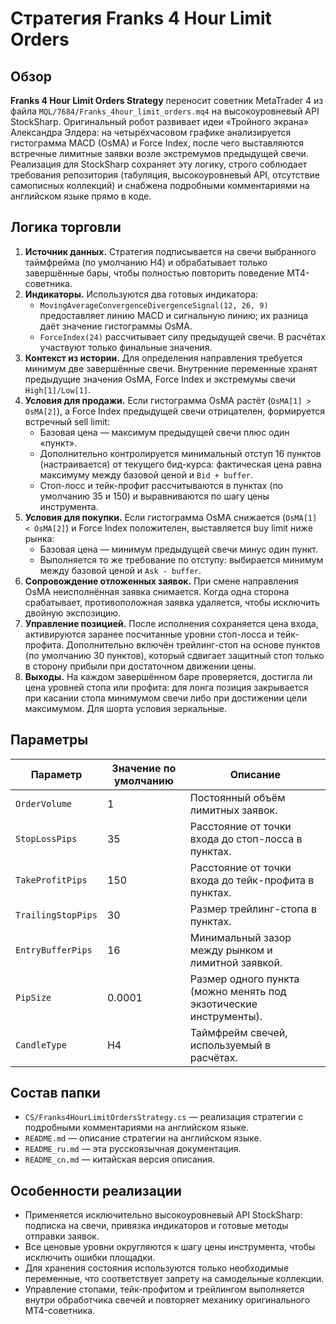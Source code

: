 # Стратегия Franks 4 Hour Limit Orders

## Обзор
**Franks 4 Hour Limit Orders Strategy** переносит советник MetaTrader 4 из файла `MQL/7684/Franks_4hour_limit_orders.mq4` на высокоуровневый API StockSharp. Оригинальный робот развивает идеи «Тройного экрана» Александра Элдера: на четырёхчасовом графике анализируется гистограмма MACD (OsMA) и Force Index, после чего выставляются встречные лимитные заявки возле экстремумов предыдущей свечи. Реализация для StockSharp сохраняет эту логику, строго соблюдает требования репозитория (табуляция, высокоуровневый API, отсутствие самописных коллекций) и снабжена подробными комментариями на английском языке прямо в коде.

## Логика торговли
1. **Источник данных.** Стратегия подписывается на свечи выбранного таймфрейма (по умолчанию H4) и обрабатывает только завершённые бары, чтобы полностью повторить поведение MT4-советника.
2. **Индикаторы.** Используются два готовых индикатора:
   - `MovingAverageConvergenceDivergenceSignal(12, 26, 9)` предоставляет линию MACD и сигнальную линию; их разница даёт значение гистограммы OsMA.
   - `ForceIndex(24)` рассчитывает силу предыдущей свечи. В расчётах участвуют только финальные значения.
3. **Контекст из истории.** Для определения направления требуется минимум две завершённые свечи. Внутренние переменные хранят предыдущие значения OsMA, Force Index и экстремумы свечи `High[1]/Low[1]`.
4. **Условия для продажи.** Если гистограмма OsMA растёт (`OsMA[1] > OsMA[2]`), а Force Index предыдущей свечи отрицателен, формируется встречный sell limit:
   - Базовая цена — максимум предыдущей свечи плюс один «пункт».
   - Дополнительно контролируется минимальный отступ 16 пунктов (настраивается) от текущего бид-курса: фактическая цена равна максимуму между базовой ценой и `Bid + buffer`.
   - Стоп-лосс и тейк-профит рассчитываются в пунктах (по умолчанию 35 и 150) и выравниваются по шагу цены инструмента.
5. **Условия для покупки.** Если гистограмма OsMA снижается (`OsMA[1] < OsMA[2]`) и Force Index положителен, выставляется buy limit ниже рынка:
   - Базовая цена — минимум предыдущей свечи минус один пункт.
   - Выполняется то же требование по отступу: выбирается минимум между базовой ценой и `Ask - buffer`.
6. **Сопровождение отложенных заявок.** При смене направления OsMA неисполнённая заявка снимается. Когда одна сторона срабатывает, противоположная заявка удаляется, чтобы исключить двойную экспозицию.
7. **Управление позицией.** После исполнения сохраняется цена входа, активируются заранее посчитанные уровни стоп-лосса и тейк-профита. Дополнительно включён трейлинг-стоп на основе пунктов (по умолчанию 30 пунктов), который сдвигает защитный стоп только в сторону прибыли при достаточном движении цены.
8. **Выходы.** На каждом завершённом баре проверяется, достигла ли цена уровней стопа или профита: для лонга позиция закрывается при касании стопа минимумом свечи либо при достижении цели максимумом. Для шорта условия зеркальные.

## Параметры
| Параметр | Значение по умолчанию | Описание |
|----------|-----------------------|----------|
| `OrderVolume` | 1 | Постоянный объём лимитных заявок. |
| `StopLossPips` | 35 | Расстояние от точки входа до стоп-лосса в пунктах. |
| `TakeProfitPips` | 150 | Расстояние от точки входа до тейк-профита в пунктах. |
| `TrailingStopPips` | 30 | Размер трейлинг-стопа в пунктах. |
| `EntryBufferPips` | 16 | Минимальный зазор между рынком и лимитной заявкой. |
| `PipSize` | 0.0001 | Размер одного пункта (можно менять под экзотические инструменты). |
| `CandleType` | H4 | Таймфрейм свечей, используемый в расчётах. |

## Состав папки
- `CS/Franks4HourLimitOrdersStrategy.cs` — реализация стратегии с подробными комментариями на английском языке.
- `README.md` — описание стратегии на английском языке.
- `README_ru.md` — эта русскоязычная документация.
- `README_cn.md` — китайская версия описания.

## Особенности реализации
- Применяется исключительно высокоуровневый API StockSharp: подписка на свечи, привязка индикаторов и готовые методы отправки заявок.
- Все ценовые уровни округляются к шагу цены инструмента, чтобы исключить ошибки площадки.
- Для хранения состояния используются только необходимые переменные, что соответствует запрету на самодельные коллекции.
- Управление стопами, тейк-профитом и трейлингом выполняется внутри обработчика свечей и повторяет механику оригинального MT4-советника.
